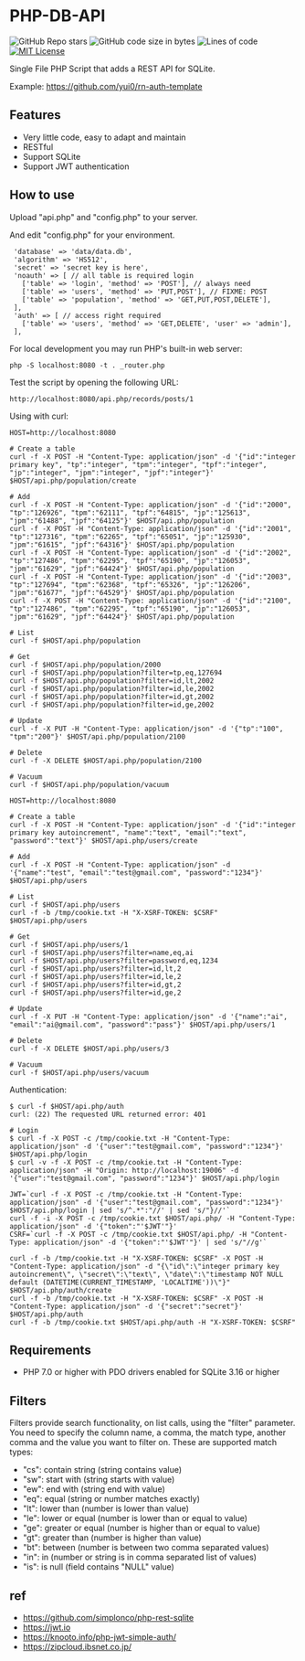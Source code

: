 # PHP-DB-API

![GitHub Repo stars](https://img.shields.io/github/stars/yui0/php-db-api?style=social)
![GitHub code size in bytes](https://img.shields.io/github/languages/code-size/yui0/php-db-api)
![Lines of code](https://img.shields.io/tokei/lines/github/yui0/php-db-api)
[![MIT License](https://img.shields.io/badge/license-MIT-blue.svg?style=flat)](LICENSE)

Single File PHP Script that adds a REST API for SQLite.

Example: https://github.com/yui0/rn-auth-template

## Features

* Very little code, easy to adapt and maintain
* RESTful
* Support SQLite
* Support JWT authentication

## How to use

Upload "api.php" and "config.php" to your server.

And edit "config.php" for your environment.
```
 'database' => 'data/data.db',
 'algorithm' => 'HS512',
 'secret' => 'secret key is here',
 'noauth' => [ // all table is required login
   ['table' => 'login', 'method' => 'POST'], // always need
   ['table' => 'users', 'method' => 'PUT,POST'], // FIXME: POST
   ['table' => 'population', 'method' => 'GET,PUT,POST,DELETE'],
 ],
 'auth' => [ // access right required
   ['table' => 'users', 'method' => 'GET,DELETE', 'user' => 'admin'],
 ],
```

For local development you may run PHP's built-in web server:

```
php -S localhost:8080 -t . _router.php 
```

Test the script by opening the following URL:

```
http://localhost:8080/api.php/records/posts/1
```

Using with curl:

```
HOST=http://localhost:8080

# Create a table
curl -f -X POST -H "Content-Type: application/json" -d '{"id":"integer primary key", "tp":"integer", "tpm":"integer", "tpf":"integer", "jp":"integer", "jpm":"integer", "jpf":"integer"}' $HOST/api.php/population/create

# Add
curl -f -X POST -H "Content-Type: application/json" -d '{"id":"2000", "tp":"126926", "tpm":"62111", "tpf":"64815", "jp":"125613", "jpm":"61488", "jpf":"64125"}' $HOST/api.php/population
curl -f -X POST -H "Content-Type: application/json" -d '{"id":"2001", "tp":"127316", "tpm":"62265", "tpf":"65051", "jp":"125930", "jpm":"61615", "jpf":"64316"}' $HOST/api.php/population
curl -f -X POST -H "Content-Type: application/json" -d '{"id":"2002", "tp":"127486", "tpm":"62295", "tpf":"65190", "jp":"126053", "jpm":"61629", "jpf":"64424"}' $HOST/api.php/population
curl -f -X POST -H "Content-Type: application/json" -d '{"id":"2003", "tp":"127694", "tpm":"62368", "tpf":"65326", "jp":"126206", "jpm":"61677", "jpf":"64529"}' $HOST/api.php/population
curl -f -X POST -H "Content-Type: application/json" -d '{"id":"2100", "tp":"127486", "tpm":"62295", "tpf":"65190", "jp":"126053", "jpm":"61629", "jpf":"64424"}' $HOST/api.php/population

# List
curl -f $HOST/api.php/population

# Get
curl -f $HOST/api.php/population/2000
curl -f $HOST/api.php/population?filter=tp,eq,127694
curl -f $HOST/api.php/population?filter=id,lt,2002
curl -f $HOST/api.php/population?filter=id,le,2002
curl -f $HOST/api.php/population?filter=id,gt,2002
curl -f $HOST/api.php/population?filter=id,ge,2002

# Update
curl -f -X PUT -H "Content-Type: application/json" -d '{"tp":"100", "tpm":"200"}' $HOST/api.php/population/2100

# Delete
curl -f -X DELETE $HOST/api.php/population/2100

# Vacuum
curl -f $HOST/api.php/population/vacuum
```

```
HOST=http://localhost:8080

# Create a table
curl -f -X POST -H "Content-Type: application/json" -d '{"id":"integer primary key autoincrement", "name":"text", "email":"text", "password":"text"}' $HOST/api.php/users/create

# Add
curl -f -X POST -H "Content-Type: application/json" -d '{"name":"test", "email":"test@gmail.com", "password":"1234"}' $HOST/api.php/users

# List
curl -f $HOST/api.php/users
curl -f -b /tmp/cookie.txt -H "X-XSRF-TOKEN: $CSRF" $HOST/api.php/users

# Get
curl -f $HOST/api.php/users/1
curl -f $HOST/api.php/users?filter=name,eq,ai
curl -f $HOST/api.php/users?filter=password,eq,1234
curl -f $HOST/api.php/users?filter=id,lt,2
curl -f $HOST/api.php/users?filter=id,le,2
curl -f $HOST/api.php/users?filter=id,gt,2
curl -f $HOST/api.php/users?filter=id,ge,2

# Update
curl -f -X PUT -H "Content-Type: application/json" -d '{"name":"ai", "email":"ai@gmail.com", "password":"pass"}' $HOST/api.php/users/1

# Delete
curl -f -X DELETE $HOST/api.php/users/3

# Vacuum
curl -f $HOST/api.php/users/vacuum
```

Authentication:

```
$ curl -f $HOST/api.php/auth
curl: (22) The requested URL returned error: 401

# Login
$ curl -f -X POST -c /tmp/cookie.txt -H "Content-Type: application/json" -d '{"user":"test@gmail.com", "password":"1234"}' $HOST/api.php/login
$ curl -v -f -X POST -c /tmp/cookie.txt -H "Content-Type: application/json" -H "Origin: http://localhost:19006" -d '{"user":"test@gmail.com", "password":"1234"}' $HOST/api.php/login

JWT=`curl -f -X POST -c /tmp/cookie.txt -H "Content-Type: application/json" -d '{"user":"test@gmail.com", "password":"1234"}' $HOST/api.php/login | sed 's/^.*":"//' | sed 's/"}//'`
curl -f -i -X POST -c /tmp/cookie.txt $HOST/api.php/ -H "Content-Type: application/json" -d '{"token":"'$JWT'"}'
CSRF=`curl -f -X POST -c /tmp/cookie.txt $HOST/api.php/ -H "Content-Type: application/json" -d '{"token":"'$JWT'"}' | sed 's/"//g'`

curl -f -b /tmp/cookie.txt -H "X-XSRF-TOKEN: $CSRF" -X POST -H "Content-Type: application/json" -d "{\"id\":\"integer primary key autoincrement\", \"secret\":\"text\", \"date\":\"timestamp NOT NULL default (DATETIME(CURRENT_TIMESTAMP, 'LOCALTIME'))\"}" $HOST/api.php/auth/create
curl -f -b /tmp/cookie.txt -H "X-XSRF-TOKEN: $CSRF" -X POST -H "Content-Type: application/json" -d '{"secret":"secret"}' $HOST/api.php/auth
curl -f -b /tmp/cookie.txt $HOST/api.php/auth -H "X-XSRF-TOKEN: $CSRF"
```

## Requirements

* PHP 7.0 or higher with PDO drivers enabled for SQLite 3.16 or higher

## Filters

Filters provide search functionality, on list calls, using the "filter" parameter. You need to specify the column name, a comma, the match type, another comma and the value you want to filter on. These are supported match types:

- "cs": contain string (string contains value)
- "sw": start with (string starts with value)
- "ew": end with (string end with value)
- "eq": equal (string or number matches exactly)
- "lt": lower than (number is lower than value)
- "le": lower or equal (number is lower than or equal to value)
- "ge": greater or equal (number is higher than or equal to value)
- "gt": greater than (number is higher than value)
- "bt": between (number is between two comma separated values)
- "in": in (number or string is in comma separated list of values)
- "is": is null (field contains "NULL" value)

## ref

* https://github.com/simplonco/php-rest-sqlite
* https://jwt.io
* https://knooto.info/php-jwt-simple-auth/
* https://zipcloud.ibsnet.co.jp/
